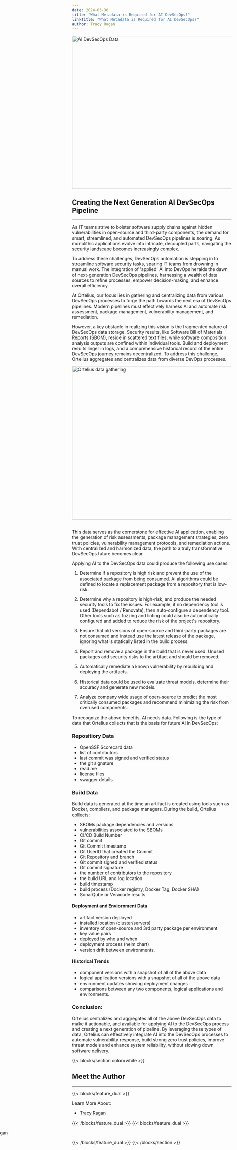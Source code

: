 ```yaml
---
date: 2024-03-30
title: "What Metadata is Required for AI DevSecOps?"
linkTitle: "What Metadata is Required for AI DevSecOps?"
author: Tracy Ragan 
---
```

<div class="col-center">
<img src="/images/AIdata.png" alt="AI DevSecOps Data" height="483px" width="724px" />
</div>
<p></p>


<h2 class="text-left">Creating the Next Generation AI DevSecOps Pipeline</h2>
<hr>

As IT teams strive to bolster software supply chains against hidden vulnerabilities in open-source and third-party components, the demand for smart, streamlined, and automated DevSecOps pipelines is soaring. As monolithic applications evolve into intricate, decoupled parts, navigating the security landscape becomes increasingly complex.

To address these challenges, DevSecOps automation is stepping in to streamline software security tasks, sparing IT teams from drowning in manual work. The integration of 'applied' AI into DevOps heralds the dawn of next-generation DevSecOps pipelines, harnessing a wealth of data sources to refine processes, empower decision-making, and enhance overall efficiency.

At Ortelius, our focus lies in gathering and centralizing data from various DevSecOps processes to forge the path towards the next era of DevSecOps pipelines. Modern pipelines must effectively harness AI and automate risk assessment, package management, vulnerability management, and remediation.

However, a key obstacle in realizing this vision is the fragmented nature of DevSecOps data storage. Security results, like Software Bill of Materials Reports (SBOM), reside in scattered text files, while software composition analysis outputs are confined within individual tools. Build and deployment results linger in logs, and a comprehensive historical record of the entire DevSecOps journey remains decentralized. To address this challenge, Ortelius aggregates and centralizes data from diverse DevOps processes.
<div class="col-center">
<img src="/images/Ortelius-concept.png" alt="Ortelius data gathering" height="483px" width="724px" />
</div>
<p></p>
<br>
This data serves as the cornerstone for effective AI application, enabling the generation of risk assessments, package management strategies, zero trust policies, vulnerability management protocols, and remediation actions. With centralized and harmonized data, the path to a truly transformative DevSecOps future becomes clear.

Applying AI to the DevSecOps data could produce the following use cases: 

1) Determine if a repository is high risk and prevent the use of the associated package from being consumed. AI algorithms could be defined to locate a replacement package from a repository that is low-risk.

2) Determine why a repository is high-risk, and produce the needed security tools to fix the issues. For example, if no dependency tool is used (Dependabot / Renovate), then auto-configure a dependency tool. Other tools such as fuzzing and linting could also be automatically configured and added to reduce the risk of the project's repository.

3) Ensure that old versions of open-source and third-party packages are not consumed and instead use the latest release of the package, ignoring what is statically listed in the build process. 

4) Report and remove a package in the build that is never used. Unused packages add security risks to the artifact and should be removed. 

5) Automatically remediate a known vulnerability by rebuilding and deploying the artifacts.

6) Historical data could be used to evaluate threat models, determine their accuracy and generate new models. 

7) Analyze company wide usage of open-source to predict the most critically consumed packages and recommend minimizing the risk from overused components. 

To recognize the above benefits, AI needs data. Following is the type of data that Ortelius collects that is the basis for future AI in DevSecOps:

### Repositiory Data
- OpenSSF Scorecard data
- list of contributors
- last commit was signed and verified status
- the git signature
- read.me
- license files
- swagger details  

### Build Data
Build data is generated at the time an artifact is created using tools such as Docker, compilers, and package managers. During the build, Ortelius collects: 
- SBOMs package dependencies and versions
- vulnerabilities associated to the SBOMs
- CI/CD Build Number
- Git commit
- Git Commit timestamp
- Git UserID that created the Commit
- Git Repository and branch
- Git commit signed and verified status
- Git commit signature
- the number of contributors to the repository
- the build URL and log location
- build timestamp
- build process (Docker registry, Docker Tag, Docker SHA)
- SonarQube or Veracode results

#### Deployment and Enviornment Data
- artifact version deployed
- installed location (cluster/servers)
- inventory of open-source and 3rd party package per environment
- key value pairs
- deployed by who and when
- deployment process (helm chart)
- version drift between environments. 

#### Historical Trends
- component versions with a snapshot of all of the above data
- logical application versions with a snapshot of all of the above data
- environment updates showing deployment changes
- comparisons between any two components, logical applications and environments. 

### Conclusion: 

Ortelius centralizes and aggregates all of the above DevSecOps data to make it actionable, and available for applying AI to the DevSecOps process and creating a next generation of pipeline. By leveraging these types of data, Ortelius can effectively integrate AI into the DevSecOps processes to automate vulnerability response, build strong zero trust policies, improve threat models and enhance system reliability, without slowing down software delivery. 



{{< blocks/section color=white >}}

<h2 class="text-left">Meet the Author</h2>
<hr>

{{< blocks/feature_dual >}}

Learn More About:
- [Tracy Ragan](https://www.linkedin.com/in/tracy-ragan-oms/)

{{< /blocks/feature_dual >}}
{{< blocks/feature_dual >}}

<div style="position:relative;left:-60%">
<img src="/images/Tracy-website.png" alt="Tracy Ragan"  />
</div>

{{< /blocks/feature_dual >}}
{{< /blocks/section >}}
